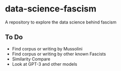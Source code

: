 # data-science-fascism
A repository to explore the data science behind fascism

## To Do

* Find corpus or writing by Mussolini
* Find corpus or writing by other known Fascists
* Similarity Compare
* Look at GPT-3 and other models
